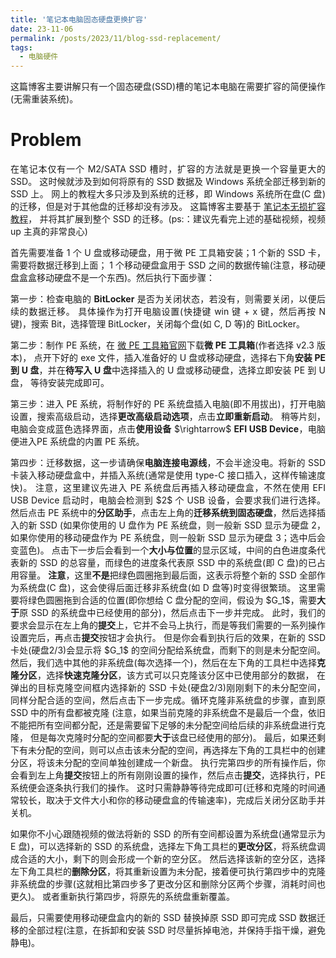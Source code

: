 ```yaml
---
title: '笔记本电脑固态硬盘更换扩容'
date: 23-11-06
permalink: /posts/2023/11/blog-ssd-replacement/
tags:
  - 电脑硬件
---
```


<p style="text-align:justify; text-justify:inter-ideograph;">这篇博客主要讲解只有一个固态硬盘(SSD)槽的笔记本电脑在需要扩容的简便操作(无需重装系统)。</p>

Problem
===

<p style="text-align:justify; text-justify:inter-ideograph;">在笔记本仅有一个 M2/SATA SSD 槽时，扩容的方法就是更换一个容量更大的 SSD。
这时候就涉及到如何将原有的 SSD 数据及 Windows 系统全部迁移到新的 SSD 上。
网上的教程大多只涉及到系统的迁移，即 Windows 系统所在盘(C 盘)的迁移，但是对于其他盘的迁移却没有涉及。
这篇博客主要基于 <a href="https://www.bilibili.com/video/BV1wu411L7eL/?spm_id_from=333.1007.top_right_bar_window_history.content.click" target="_blank">笔记本无损扩容教程</a>，
并将其扩展到整个 SSD 的迁移。(ps:：建议先看完上述的基础视频，视频 up 主真的非常良心)</p>

<p style="text-align:justify; text-justify:inter-ideograph;">首先需要准备 1 个 U 盘或移动硬盘，用于微 PE 工具箱安装；1 个新的 SSD 卡，需要将数据迁移到上面；
1 个移动硬盘盒用于 SSD 之间的数据传输(注意，移动硬盘盒盒移动硬盘不是一个东西)。然后执行下面步骤：</p>

<p style="text-align:justify; text-justify:inter-ideograph;">第一步：检查电脑的 <b>BitLocker</b> 是否为关闭状态，若没有，则需要关闭，以便后续的数据迁移。
具体操作为打开电脑设置(快捷键 win 键 + x 键，然后再按 N 键)，搜索 Bit，选择管理 BitLocker，关闭每个盘(如 C, D 等)的 BitLocker。</p>

<p style="text-align:justify; text-justify:inter-ideograph;">第二步：制作 PE 系统，在 <a href="https://www.wepe.com.cn/" target="_blank">微 PE 工具箱官网</a>下载<b>微 PE 工具箱</b>(作者选择 v2.3 版本)，
点开下好的 exe 文件，插入准备好的 U 盘或移动硬盘，选择右下角<b>安装 PE 到 U 盘</b>，并在<b>待写入 U 盘</b>中选择插入的 U 盘或移动硬盘，选择立即安装 PE 到 U 盘，
等待安装完成即可。</p>

<p style="text-align:justify; text-justify:inter-ideograph;">第三步：进入 PE 系统，将制作好的 PE 系统盘插入电脑(即不用拔出)，打开电脑设置，搜索高级启动，选择<b>更改高级启动选项</b>，点击<b>立即重新启动</b>。
稍等片刻，电脑会变成蓝色选择界面，点击<b>使用设备</b> $\rightarrow$ <b>EFI USB Device</b>，电脑便进入PE 系统盘的内置 PE 系统。</p>

<p style="text-align:justify; text-justify:inter-ideograph;">第四步：迁移数据，这一步请确保<b>电脑连接电源线</b>，不会半途没电。将新的 SSD 卡装入移动硬盘盒中，并插入系统(通常是使用 type-C 接口插入，这样传输速度快)。
注意，这里建议先进入 PE 系统盘后再插入移动硬盘盒，不然在使用 EFI USB Device 启动时，电脑会检测到 $2$ 个 USB 设备，会要求我们进行选择。
然后点击 PE 系统中的<b>分区助手</b>，点击左上角的<b>迁移系统到固态硬盘</b>，然后选择插入的新 SSD 
(如果你使用的 U 盘作为 PE 系统盘，则一般新 SSD 显示为硬盘 2，如果你使用的移动硬盘作为 PE 系统盘，则一般新 SSD 显示为硬盘 3；选中后会变蓝色)。
点击下一步后会看到一个<b>大小与位置</b>的显示区域，中间的白色进度条代表新的 SSD 的总容量，而绿色的进度条代表原 SSD 中的系统盘(即 C 盘)的已占用容量。
<b>注意</b>，这里<b>不是</b>把绿色圆圈拖到最后面，这表示将整个新的 SSD 全部作为系统盘(C 盘)，这会使得后面迁移非系统盘(如 D 盘等)时变得很繁琐。
这里需要将绿色圆圈拖到合适的位置(即你想给 C 盘分配的空间，假设为 $G_1$，需要<b>大于</b>原 SSD 的系统盘中已经使用的部分)，然后点击下一步并完成。
此时，我们的要求会显示在左上角的<b>提交</b>上，它并不会马上执行，而是等我们需要的一系列操作设置完后，再点击<b>提交</b>按钮才会执行。
但是你会看到执行后的效果，在新的 SSD 卡处(硬盘2/3)会显示将 $G_1$ 的空间分配给系统盘，而剩下的则是未分配空间。
然后，我们选中其他的非系统盘(每次选择一个)，然后在左下角的工具栏中选择<b>克隆分区</b>，选择<b>快速克隆分区</b>，该方式可以只克隆该分区中已使用部分的数据，
在弹出的目标克隆空间框内选择新的 SSD 卡处(硬盘2/3)刚刚剩下的未分配空间，
同样分配合适的空间，然后点击下一步完成。循环克隆非系统盘的步骤，直到原 SSD 中的所有盘都被克隆
(注意，如果当前克隆的非系统盘不是最后一个盘，依旧不能把所有空间都分配，还是需要留下足够的未分配空间给后续的非系统盘进行克隆，
但是每次克隆时分配的空间都要<b>大于</b>该盘已经使用的部分)。
最后，如果还剩下有未分配的空间，则可以点击该未分配的空间，再选择左下角的工具栏中的创建分区，将该未分配的空间单独创建成一个新盘。
执行完第四步的所有操作后，你会看到左上角<b>提交</b>按钮上的所有刚刚设置的操作，然后点击<b>提交</b>，选择执行，PE 系统便会逐条执行我们的操作。
这时只需静静等待完成即可(迁移和克隆的时间通常较长，取决于文件大小和你的移动硬盘盒的传输速率)，完成后关闭分区助手并关机。</p>

<p style="text-align:justify; text-justify:inter-ideograph;">如果你不小心跟随视频的做法将新的 SSD 的所有空间都设置为系统盘(通常显示为 E 盘)，可以选择新的 SSD 的系统盘，选择左下角工具栏的<b>更改分区</b>，将系统盘调成合适的大小，剩下的则会形成一个新的空分区。
然后选择该新的空分区，选择左下角工具栏的<b>删除分区</b>，将其重新设置为未分配，接着便可执行第四步中的克隆非系统盘的步骤(这就相比第四步多了更改分区和删除分区两个步骤，消耗时间也更久)。
或者重新执行第四步，将原先的系统盘重新覆盖。</p>

<p style="text-align:justify; text-justify:inter-ideograph;">最后，只需要使用移动硬盘盒内的新的 SSD 替换掉原 SSD 即可完成 SSD 数据迁移的全部过程(注意，在拆卸和安装 SSD 时尽量拆掉电池，并保持手指干燥，避免静电)。</p>
